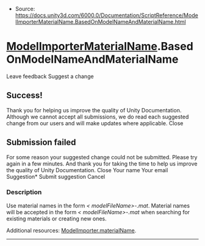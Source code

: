 * Source: https://docs.unity3d.com/6000.0/Documentation/ScriptReference/ModelImporterMaterialName.BasedOnModelNameAndMaterialName.html

#  [ModelImporterMaterialName](https://docs.unity3d.com/6000.0/Documentation/ScriptReference/ModelImporterMaterialName.html).BasedOnModelNameAndMaterialName
Leave feedback
Suggest a change
## Success!
Thank you for helping us improve the quality of Unity Documentation. Although we cannot accept all submissions, we do read each suggested change from our users and will make updates where applicable.
Close
## Submission failed
For some reason your suggested change could not be submitted. Please <a>try again</a> in a few minutes. And thank you for taking the time to help us improve the quality of Unity Documentation.
Close
Your name Your email Suggestion* Submit suggestion
Cancel
### Description
Use material names in the form _< modelFileName>-<materialName>.mat_.
Material names will be accepted in the form _< modelFileName>-<materialName>.mat_ when searching for existing materials or creating new ones.  
  
Additional resources: [ModelImporter.materialName](https://docs.unity3d.com/6000.0/Documentation/ScriptReference/ModelImporter-materialName.html).
* * *
